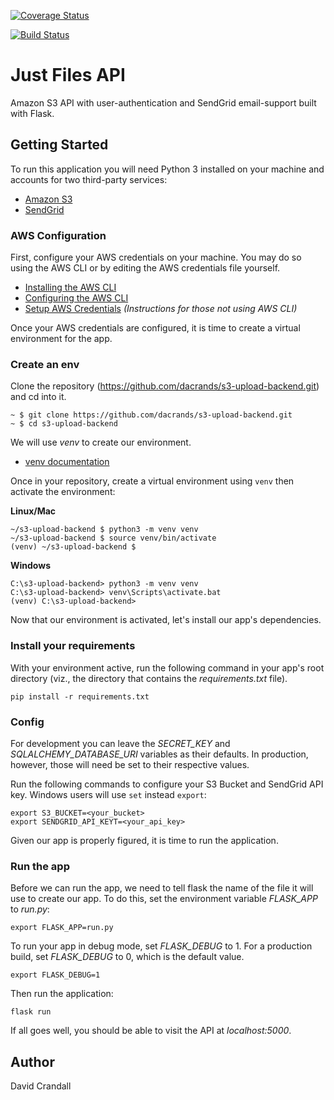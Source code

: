 [![Coverage Status](https://coveralls.io/repos/github/dacrands/s3-upload-backend/badge.svg?branch=master)](https://coveralls.io/github/dacrands/s3-upload-backend?branch=master)

[![Build Status](https://travis-ci.org/dacrands/flask-s3-upload.svg?branch=master)](https://travis-ci.org/dacrands/flask-s3-upload)

# Just Files API
Amazon S3 API with user-authentication and SendGrid email-support built with Flask.
 

## Getting Started

To run this application you will need Python 3 installed on your machine and accounts for two third-party services:
- [Amazon S3](https://aws.amazon.com/s3/)
- [SendGrid](https://sendgrid.com/)

### AWS Configuration
First, configure your AWS credentials on your machine. You may do so using the AWS CLI or by editing the AWS credentials file yourself.

- [Installing the AWS CLI](https://docs.aws.amazon.com/cli/latest/userguide/cli-chap-install.html)
- [Configuring the AWS CLI](https://docs.aws.amazon.com/cli/latest/userguide/cli-chap-configure.html)
- [Setup AWS Credentials](https://docs.aws.amazon.com/sdk-for-java/v1/developer-guide/setup-credentials.html) *(Instructions for those not using AWS CLI)*

Once your AWS credentials are configured, it is time to create a virtual environment for the app.

### Create an env

Clone the repository (https://github.com/dacrands/s3-upload-backend.git) and cd into it. 

```
~ $ git clone https://github.com/dacrands/s3-upload-backend.git
~ $ cd s3-upload-backend
```
We will use *venv* to create our environment.
- [venv documentation](https://docs.python.org/3/library/venv.html#)

Once in your repository, create a virtual environment using `venv` then activate the environment:

**Linux/Mac**
```
~/s3-upload-backend $ python3 -m venv venv
~/s3-upload-backend $ source venv/bin/activate
(venv) ~/s3-upload-backend $ 
```

**Windows**

```
C:\s3-upload-backend> python3 -m venv venv
C:\s3-upload-backend> venv\Scripts\activate.bat
(venv) C:\s3-upload-backend> 
```

Now that our environment is activated, let's install our app's dependencies.

### Install your requirements

With your environment active, run the following command in your app's root directory (viz., the directory that contains the *requirements.txt* file).

```
pip install -r requirements.txt 
```

### Config

For development you can leave the *SECRET_KEY* and *SQLALCHEMY_DATABASE_URI* variables as their defaults. In production, however, those will need be set to their respective values.

Run the following commands to configure your S3 Bucket and SendGrid API key. Windows users will use `set` instead `export`:

```
export S3_BUCKET=<your_bucket>
export SENDGRID_API_KEYT=<your_api_key>
``` 

Given our app is properly figured, it is time to run the application.

### Run the app

Before we can run the app, we need to tell flask the name of the file it will use to create our app. To do this, set the environment variable *FLASK_APP* to *run.py*:

```
export FLASK_APP=run.py
```

To run your app in debug mode, set *FLASK_DEBUG* to 1. For a production build, set *FLASK_DEBUG* to 0, which is the default value.

```
export FLASK_DEBUG=1
```


Then run the application:

```
flask run
```

If all goes well, you should be able to visit the API at *localhost:5000*.

## Author
David Crandall

